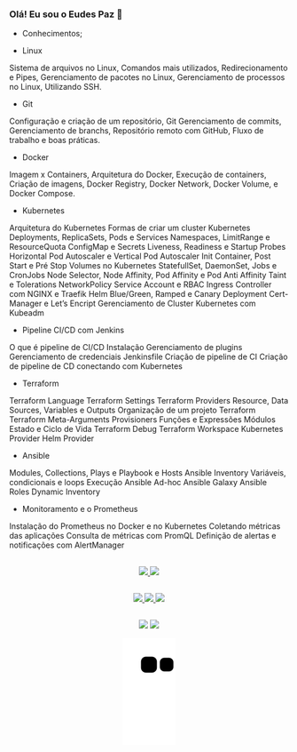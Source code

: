 ### Olá! Eu sou o Eudes Paz 👋

- Conhecimentos; 

* Linux
  
Sistema de arquivos no Linux,
Comandos mais utilizados,
Redirecionamento e Pipes,
Gerenciamento de pacotes no Linux,
Gerenciamento de processos no Linux, 
Utilizando SSH.

* Git

Configuração e criação de um repositório,
Git Gerenciamento de commits,
Gerenciamento de branchs,
Repositório remoto com GitHub,
Fluxo de trabalho e boas práticas.

* Docker

Imagem x Containers, 
Arquitetura do Docker,
Execução de containers,
Criação de imagens,
Docker Registry, 
Docker Network, 
Docker Volume, 
e Docker Compose.
 
* Kubernetes

Arquitetura do Kubernetes
Formas de criar um cluster Kubernetes
Deployments, ReplicaSets, Pods e Services
Namespaces, LimitRange e ResourceQuota
ConfigMap e Secrets
Liveness, Readiness e Startup Probes
Horizontal Pod Autoscaler e Vertical Pod Autoscaler
Init Container, Post Start e Pré Stop
Volumes no Kubernetes
StatefullSet, DaemonSet, Jobs e CronJobs
Node Selector, Node Affinity, Pod Affinity e Pod Anti Affinity
Taint e Tolerations
NetworkPolicy
Service Account e RBAC
Ingress Controller com NGINX e Traefik
Helm
Blue/Green, Ramped e Canary Deployment
Cert-Manager e Let’s Encript
Gerenciamento de Cluster Kubernetes com Kubeadm

* Pipeline CI/CD com Jenkins

O que é pipeline de CI/CD
Instalação
Gerenciamento de plugins
Gerenciamento de credenciais
Jenkinsfile
Criação de pipeline de CI
Criação de pipeline de CD conectando com Kubernetes

* Terraform

Terraform Language
Terraform Settings
Terraform Providers
Resource, Data Sources, Variables e Outputs
Organização de um projeto Terraform 
Terraform Meta-Arguments
Provisioners
Funções e Expressões Módulos
Estado e Ciclo de Vida 
Terraform Debug 
Terraform Workspace 
Kubernetes Provider 
Helm Provider
 
* Ansible

Modules, Collections, Plays e Playbook e Hosts
Ansible Inventory
Variáveis, condicionais e loops
Execução Ansible Ad-hoc
Ansible Galaxy
Ansible Roles
Dynamic Inventory

* Monitoramento e o Prometheus

Instalação do Prometheus no Docker e no Kubernetes
Coletando métricas das aplicações
Consulta de métricas com PromQL
Definição de alertas e notificações com AlertManager
 
##

<div align="center">
  <a href="https://github.com/eudespaz">
  <img height="180em" src="https://github-readme-stats.vercel.app/api?username=eudespaz&show_icons=true&theme=dark&include_all_commits=true&count_private=true"/>
  <img height="180em" src="https://github-readme-stats.vercel.app/api/top-langs/?username=eudespaz&layout=compact&langs_count=7&theme=dark"/>
</div>

  ##
  <div align="center">
  <img src="https://img.shields.io/badge/Zabbix-%23f01742.svg?&style=for-the-badge&logo=zabbix&logoColor=white"/>
  <img src="https://img.shields.io/badge/docker%20-%230db7ed.svg?&style=for-the-badge&logo=docker&logoColor=white"/>
  <img src="https://img.shields.io/badge/PHP-777BB4?style=for-the-badge&logo=php&logoColor=white"/>
  </div>
  
  ##
  
  
<div align="center"> 
  <a href="https://www.instagram.com/eudes22tiago/" target="_blank"><img src="https://img.shields.io/badge/-Instagram-%23E4405F?style=for-the-badge&logo=instagram&logoColor=white" target="_blank"></a>
  <a href="https://www.linkedin.com/in/eudes-paz-395ba7186/" target="_blank"><img src="https://img.shields.io/badge/-LinkedIn-%230077B5?style=for-the-badge&logo=linkedin&logoColor=white" target="_blank"></a> 
 
  ![Snake animation](https://github.com/eudespaz/eudespaz/blob/output/github-contribution-grid-snake.svg)
  
</div>
  
  

